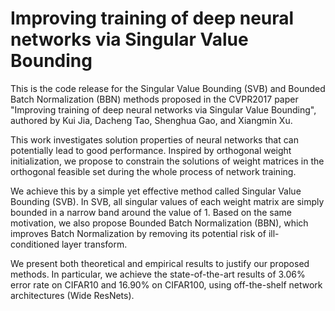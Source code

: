 # Improving training of deep neural networks via Singular Value Bounding

This is the code release for the Singular Value Bounding (SVB) and Bounded Batch Normalization (BBN) methods proposed in the CVPR2017 paper "Improving training of deep neural networks via Singular Value Bounding", authored by Kui Jia, Dacheng Tao, Shenghua Gao, and Xiangmin Xu.

This work investigates solution properties of neural networks that can potentially lead to good performance. Inspired by orthogonal weight initialization, we propose to constrain the solutions of weight matrices in the orthogonal feasible set during the whole process of network training.

We achieve this by a simple yet effective method called Singular Value Bounding (SVB). In SVB, all singular values of each weight matrix are simply bounded in a narrow band around the value of $1$. Based on the same motivation, we also propose Bounded Batch Normalization (BBN), which improves Batch Normalization by removing its potential risk of ill-conditioned layer transform.

We present both theoretical and empirical results to justify our proposed methods. In particular, we achieve the state-of-the-art results of 3.06% error rate on CIFAR10 and 16.90% on CIFAR100, using off-the-shelf network architectures (Wide ResNets).
